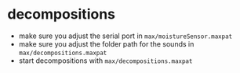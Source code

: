 # decompositions

* make sure you adjust the serial port in `max/moistureSensor.maxpat`
* make sure you adjust the folder path for the sounds in `max/decompositions.maxpat`
* start decompositions with `max/decompositions.maxpat`

